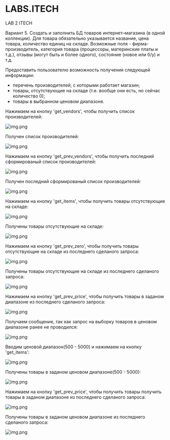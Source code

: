 # LABS.ITECH
LAB 2 ITECH

Вариант 5. Создать и заполнить БД товаров интернет–магазина (в одной коллекции). Для товара обязательно указывается название, цена товара, количество единиц на складе. Возможные поля - фирма-производитель, категория товара (процессоры, материнские платы и т.д.), отзывы (могут быть и более одного), состояние (новое или б/у) и т.д.

Предоставить пользователю возможность получения следующей информации:
- перечень производителей, с которыми работает магазин;
- товары, отсутствующие на складе (т.е. вообще они есть, но сейчас количество 0);
- товары в выбранном ценовом диапазоне.


Нажимаем на кнопку 'get_vendors', чтобы получить список производителей:

![img.png](demonstration/press_get_vend.png)

Получен список производителей:

![img.png](demonstration/vend_tabl.png)

Нажимаем на кнопку 'get_prev_vendors', чтобы получить последний сформированый список производителей:

![img.png](demonstration/press_prev_vend.png)

Получен последний сформированый список производителей:

![img.png](demonstration/prev_vend.png)

Нажимаем на кнопку 'get_items', чтобы получить товары отсутствующие на складе:

![img.png](demonstration/press_items_zero.png)

Получены товары отсутствующие на складе:

![img.png](demonstration/items_zero.png)

Нажимаем на кнопку 'get_prev_zero', чтобы получить товары отсутствующие на складе из последнего сделаного запроса:

![img.png](demonstration/press_prev_zero.png)

Получены товары отсутствующие на складе из последнего сделаного запроса:

![img.png](demonstration/prev_zero.png)


Нажимаем на кнопку 'get_prev_price', чтобы получить товары в заданом диапазоне из последнего сделаного запроса:

![img.png](demonstration/press_prev_price_1.png)

Получаем сообщение, так как запрос на выборку товаров в ценовом диапазоне ранее не проводился:

![img.png](demonstration/press_prev_prise_1_rez.png)

Вводим ценовой диапазон(500 - 5000) и нажимаем на кнопку 'get_items':

![img.png](demonstration/press_get_price.png)

Получены товары в заданом ценовом диапазоне(500 - 5000):

![img.png](demonstration/get_price.png)

Нажимаем на кнопку 'get_prev_price', чтобы получить товары получить товары в заданом диапазоне из последнего сделаного запроса:

![img.png](demonstration/press_get_prev_price_2.png)

Получены товары в заданом ценовом диапазоне из последнего сделаного запроса:

![img.png](demonstration/get_prev_price_2_rez.png)






